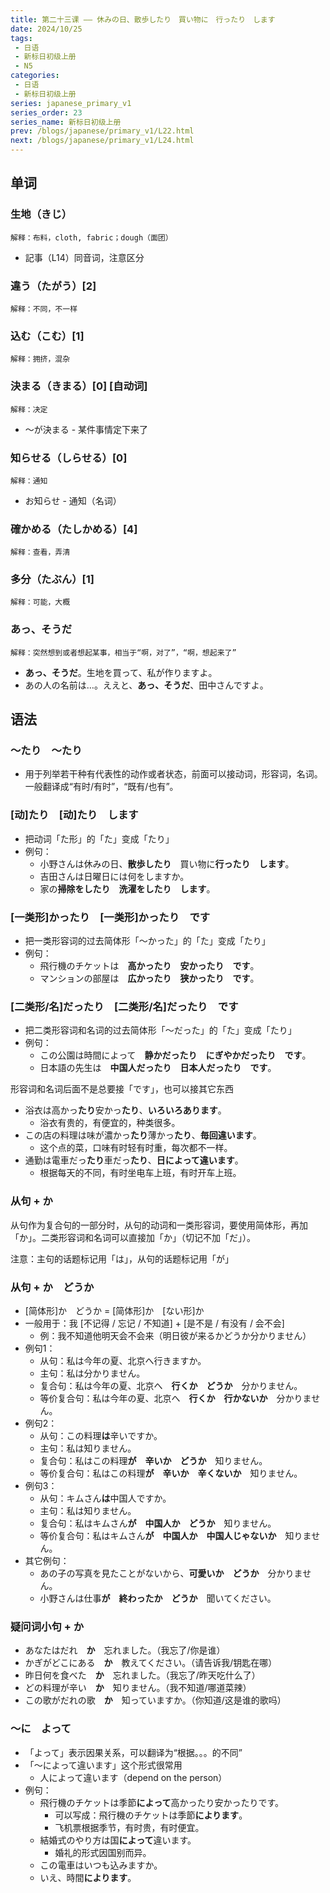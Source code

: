 ```yaml
---
title: 第二十三课 —— 休みの日、散歩したり　買い物に　行ったり　します
date: 2024/10/25
tags:
 - 日语
 - 新标日初级上册
 - N5
categories:
 - 日语
 - 新标日初级上册
series: japanese_primary_v1
series_order: 23
series_name: 新标日初级上册
prev: /blogs/japanese/primary_v1/L22.html
next: /blogs/japanese/primary_v1/L24.html
---
```


## 单词

### 生地（きじ）

```解释：布料，cloth, fabric；dough（面团）```

+ 記事（L14）同音词，注意区分

### 違う（たがう）\[2\]

```解释：不同，不一样```

### 込む（こむ）\[1\]

```解释：拥挤，混杂```

### 決まる（きまる）\[0\] \[自动词\]

```解释：决定```

+ ～が決まる - 某件事情定下来了

### 知らせる（しらせる）\[0\]

```解释：通知```

+ お知らせ - 通知（名词）

### 確かめる（たしかめる）\[4\]

```解释：查看，弄清```

### 多分（たぶん）\[1\]

```解释：可能，大概```

### あっ、そうだ

```解释：突然想到或者想起某事，相当于“啊，对了”，“啊，想起来了”```

+ **あっ、そうだ**。生地を買って、私が作りますよ。
+ あの人の名前は…。ええと、**あっ、そうだ**、田中さんですよ。

## 语法

### ～たり　～たり

+ 用于列举若干种有代表性的动作或者状态，前面可以接动词，形容词，名词。一般翻译成“有时/有时”，“既有/也有”。

### \[动\]たり　\[动\]たり　します

+ 把动词「た形」的「た」变成「たり」
+ 例句：
  + 小野さんは休みの日、**散歩したり**　買い物に**行ったり　します**。
  + 吉田さんは日曜日には何をしますか。
  + 家の**掃除をしたり　洗濯をしたり　します**。

### \[一类形\]かったり　\[一类形\]かったり　です

+ 把一类形容词的过去简体形「～かった」的「た」变成「たり」
+ 例句：
  + 飛行機のチケットは　**高かったり　安かったり　です**。
  + マンションの部屋は　**広かったり　狭かったり　です**。

### \[二类形/名\]だったり　\[二类形/名\]だったり　です

+ 把二类形容词和名词的过去简体形「～だった」的「た」变成「たり」
+ 例句：
  + この公園は時間によって　**静かだったり　にぎやかだったり　です**。
  + 日本語の先生は　**中国人だったり　日本人だったり　です**。

形容词和名词后面不是总要接「です」，也可以接其它东西

+ 浴衣は高かっ**たり**安かっ**たり**、**いろいろあります**。
  + 浴衣有贵的，有便宜的，种类很多。
+ この店の料理は味が濃かっ**たり**薄かっ**たり**、**毎回違います**。
  + 这个点的菜，口味有时轻有时重，每次都不一样。
+ 通勤は電車だっ**たり**車だっ**たり**、**日によって違います**。
  + 根据每天的不同，有时坐电车上班，有时开车上班。

### 从句 + か

从句作为复合句的一部分时，从句的动词和一类形容词，要使用简体形，再加「か」。二类形容词和名词可以直接加「か」（切记不加「だ」）。

注意：主句的话题标记用「は」，从句的话题标记用「が」

### 从句 + か　どうか

+ \[简体形\]か　どうか = \[简体形\]か　\[ない形\]か
+ 一般用于：我 \[不记得 / 忘记 / 不知道\] + \[是不是 / 有没有 / 会不会\]
  + 例：我不知道他明天会不会来（明日彼が来るかどうか分かりません）
+ 例句1：
  + 从句：私は今年の夏、北京へ行きますか。
  + 主句：私は分かりません。
  + 复合句：私は今年の夏、北京へ　**行くか　どうか**　分かりません。
  + 等价复合句：私は今年の夏、北京へ　**行くか　行かないか**　分かりません。
+ 例句2：
  + 从句：この料理**は**辛いですか。
  + 主句：私は知りません。
  + 复合句：私はこの料理**が　辛いか　どうか**　知りません。
  + 等价复合句：私はこの料理**が　辛いか　辛くないか**　知りません。
+ 例句3：
  + 从句：キムさん**は**中国人ですか。
  + 主句：私は知りません。
  + 复合句：私はキムさん**が　中国人か　どうか**　知りません。
  + 等价复合句：私はキムさん**が　中国人か　中国人じゃないか**　知りません。
+ 其它例句：
  + あの子の写真を見たことがないから、**可愛いか　どうか**　分かりません。
  + 小野さんは仕事**が　終わったか　どうか**　聞いてください。

### 疑问词小句 + か

+ あなたはだれ　**か**　忘れました。（我忘了/你是谁）
+ かぎがどこにある　**か**　教えてください。（请告诉我/钥匙在哪）
+ 昨日何を食べた　**か**　忘れました。（我忘了/昨天吃什么了）
+ どの料理が辛い　**か**　知りません。（我不知道/哪道菜辣）
+ この歌がだれの歌　**か**　知っていますか。（你知道/这是谁的歌吗）

### ～に　よって

+ 「よって」表示因果关系，可以翻译为“根据。。。的不同”
+ 「～によって違います」这个形式很常用
  + 人によって違います（depend on the person）
+ 例句：
  + 飛行機のチケットは季節**によって**高かったり安かったりです。
    + 可以写成：飛行機のチケットは季節**によります**。
    + 飞机票根据季节，有时贵，有时便宜。
  + 結婚式のやり方は国**によって**違います。
    + 婚礼的形式因国别而异。
  + この電車はいつも込みますか。
  + いえ、時間**によります**。

